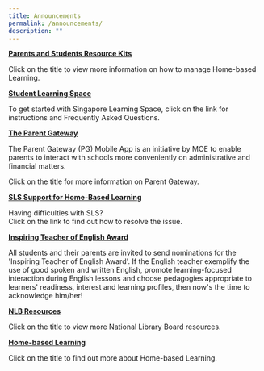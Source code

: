```yaml
---
title: Announcements
permalink: /announcements/
description: ""
---
```



**[Parents and Students Resource Kits](https://tinyurl.com/capshblresourcekit)**

Click on the title to view more information on how to manage Home-based Learning.

**[Student Learning Space](/files/Student%20Annexes%20(Instructions%20and%20FAQs%20updated%2029%20Mar).pdf)**

To get started with Singapore Learning Space, click on the link for instructions and Frequently Asked Questions.

**[The Parent Gateway](https://youtu.be/tW9jwyuovOo)**

The Parent Gateway (PG) Mobile App is an initiative by MOE to enable parents to interact with schools more conveniently on administrative and financial matters.  
  
Click on the title for more information on Parent Gateway.

**[SLS Support for Home-Based Learning](/files/SLS%20Helplines.pdf)**

Having difficulties with SLS?  
Click on the link to find out how to resolve the issue.

**[Inspiring Teacher of English Award](https://www.languagecouncils.sg/goodenglish/inspiring-teacher-of-english-award/nomination-information)**

All students and their parents are invited to send nominations for the 'Inspiring Teacher of English Award'. If the English teacher exemplify the use of good spoken and written English, promote learning-focused interaction during English lessons and choose pedagogies appropriate to learners' readiness, interest and learning profiles, then now's the time to acknowledge him/her!

**[NLB Resources](/discovereads/)**

Click on the title to view more National Library Board resources.

**[Home-based Learning](https://tinyurl.com/classhblcaps)**

Click on the title to find out more about Home-based Learning.